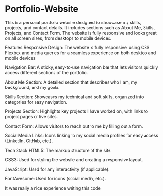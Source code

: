 # Portfolio-Website
This is a personal portfolio website designed to showcase my skills, projects, and contact details. It includes sections such as About Me, Skills, Projects, and Contact Form. The website is fully responsive and looks great on all screen sizes, from desktops to mobile devices.

Features
Responsive Design: The website is fully responsive, using CSS Flexbox and media queries for a seamless experience on both desktop and mobile devices.

Navigation Bar: A sticky, easy-to-use navigation bar that lets visitors quickly access different sections of the portfolio.

About Me Section: A detailed section that describes who I am, my background, and my goals.

Skills Section: Showcases my technical and soft skills, organized into categories for easy navigation.

Projects Section: Highlights key projects I have worked on, with links to project pages or live sites.

Contact Form: Allows visitors to reach out to me by filling out a form.

Social Media Links: Icons linking to my social media profiles for easy access (LinkedIn, GitHub, etc.).

Tech Stack
HTML5: The markup structure of the site.

CSS3: Used for styling the website and creating a responsive layout.

JavaScript: Used for any interactivity (if applicable).

FontAwesome: Used for icons (social media, etc.).

It was really a nice experience writing this code
